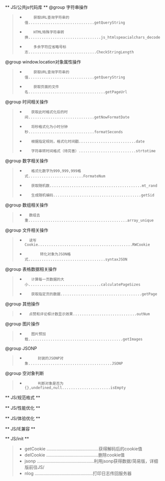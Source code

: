 ** JS/公共js代码库 **
@group 字符串操作

 >*         获取URL查询字符串的值..............................getQueryString
 >*         HTML特殊字符串转换.................................js_htmlspeacialchars_decode
 >*         多余字符应省略号标志...............................CheckStringLength
        
 @group window.location对象属性操作 
  
 >*         获取URL查询字符串的值..............................getQueryString 
 >*         获取页面的文件名...................................getPageUrl

@group 时间相关操作

>*        获取此时格式化后的时间..............................getNowFormatDate
>*        将秒格式化为小时分钟秒..............................formatSeconds
>*        根据指定规则，格式化时间戳..........................date
>*        字符串转时间格式（待完善）..........................strtotime

 @group 数字相关操作

>*        格式化数字为999,999,999格式.........................FormateNum
>*        获取随机数..........................................mt_rand
>*        生成随机编码........................................getSid


@group 数组相关操作

 >*       数组去重.............................................array_unique

 @group 文件相关操作

 >*       读写Cookie...........................................RWCookie
 >* 		   转化对象为JSON格式...................................syntaxJSON
	 
 @group 表格数据相关操作
> *		   计算每一页数据的大小.................................calculatePageSizes
 >*		   获取指定页的数据.....................................getPage

 @group 其他操作 
 >*       点赞和评论框计数显示效果.............................outNum

 @group 图片操作 
 >*        图片预加载...........................................getImages

 @group JSONP
>*           封装的JSONP对象......................................JSONP

@group  空对象判断
>*           判断对象是否为{},undefined,null......................isEmpty
  			

 
** JS/规范格式 **

** JS/性能优化 **

** JS/体验优化 **

** JS/IE兼容 **

** JS/init **
>* getCookie ..........................................获得解码后的cookie值
>* delCookie ..........................................删除cookie值
>* jsonp ..............................................利用jsonp获得数据/简易版，详细版前往JS/
>* nlog ...............................................打印日志传回服务器